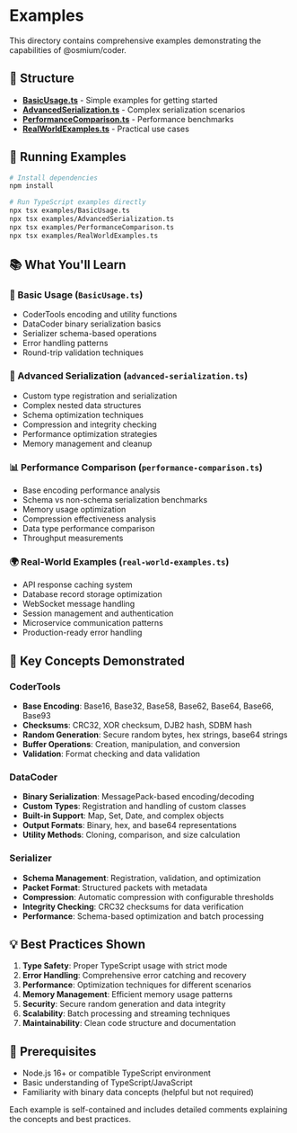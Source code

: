 # Examples

This directory contains comprehensive examples demonstrating the capabilities of @osmium/coder.

## 📁 Structure

- **[BasicUsage.ts](./BasicUsage.ts)** - Simple examples for getting started
- **[AdvancedSerialization.ts](./AdvancedSerialization.ts)** - Complex serialization scenarios
- **[PerformanceComparison.ts](./PerformanceComparison.ts)** - Performance benchmarks
- **[RealWorldExamples.ts](./RealWorldExamples.ts)** - Practical use cases

## 🚀 Running Examples

```bash
# Install dependencies
npm install

# Run TypeScript examples directly
npx tsx examples/BasicUsage.ts
npx tsx examples/AdvancedSerialization.ts
npx tsx examples/PerformanceComparison.ts
npx tsx examples/RealWorldExamples.ts
```

## 📚 What You'll Learn

### 🔰 Basic Usage (`BasicUsage.ts`)
- CoderTools encoding and utility functions
- DataCoder binary serialization basics
- Serializer schema-based operations
- Error handling patterns
- Round-trip validation techniques

### 🔧 Advanced Serialization (`advanced-serialization.ts`)
- Custom type registration and serialization
- Complex nested data structures
- Schema optimization techniques
- Compression and integrity checking
- Performance optimization strategies
- Memory management and cleanup

### 📊 Performance Comparison (`performance-comparison.ts`)
- Base encoding performance analysis
- Schema vs non-schema serialization benchmarks
- Memory usage optimization
- Compression effectiveness analysis
- Data type performance comparison
- Throughput measurements

### 🌍 Real-World Examples (`real-world-examples.ts`)
- API response caching system
- Database record storage optimization
- WebSocket message handling
- Session management and authentication
- Microservice communication patterns
- Production-ready error handling

## 🎯 Key Concepts Demonstrated

### CoderTools
- **Base Encoding**: Base16, Base32, Base58, Base62, Base64, Base66, Base93
- **Checksums**: CRC32, XOR checksum, DJB2 hash, SDBM hash
- **Random Generation**: Secure random bytes, hex strings, base64 strings
- **Buffer Operations**: Creation, manipulation, and conversion
- **Validation**: Format checking and data validation

### DataCoder
- **Binary Serialization**: MessagePack-based encoding/decoding
- **Custom Types**: Registration and handling of custom classes
- **Built-in Support**: Map, Set, Date, and complex objects
- **Output Formats**: Binary, hex, and base64 representations
- **Utility Methods**: Cloning, comparison, and size calculation

### Serializer
- **Schema Management**: Registration, validation, and optimization
- **Packet Format**: Structured packets with metadata
- **Compression**: Automatic compression with configurable thresholds
- **Integrity Checking**: CRC32 checksums for data verification
- **Performance**: Schema-based optimization and batch processing

## 💡 Best Practices Shown

1. **Type Safety**: Proper TypeScript usage with strict mode
2. **Error Handling**: Comprehensive error catching and recovery
3. **Performance**: Optimization techniques for different scenarios
4. **Memory Management**: Efficient memory usage patterns
5. **Security**: Secure random generation and data integrity
6. **Scalability**: Batch processing and streaming techniques
7. **Maintainability**: Clean code structure and documentation

## 🔧 Prerequisites

- Node.js 16+ or compatible TypeScript environment
- Basic understanding of TypeScript/JavaScript
- Familiarity with binary data concepts (helpful but not required)

Each example is self-contained and includes detailed comments explaining the concepts and best practices.
